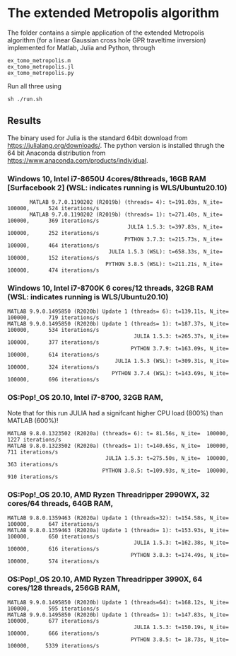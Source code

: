 # The extended Metropolis algorithm 

The folder contains a simple application of the extended Metropolis algorithm (for a linear Gaussian cross hole GPR traveltime inversion) implemented for Matlab, Julia and Python, through 
 
    ex_tomo_metropolis.m
    ex_tomo_metropolis.jl
    ex_tomo_metropolis.py
    
Run all three using  
    
    sh ./run.sh 

## Results

The binary used for Julia is the standard 64bit download from https://julialang.org/downloads/.
The python version is installed thrugh the 64 bit Anaconda distribution from https://www.anaconda.com/products/individual.


### Windows 10, Intel i7-8650U 4cores/8threads, 16GB RAM [Surfacebook 2] (WSL: indicates running is WLS/Ubuntu20.10)

           MATLAB 9.7.0.1190202 (R2019b) (threads= 4): t=191.03s, N_ite=  100000,      524 iterations/s
           MATLAB 9.7.0.1190202 (R2019b) (threads= 1): t=271.40s, N_ite=  100000,      369 iterations/s
                                          JULIA 1.5.3: t=397.83s, N_ite=  100000,      252 iterations/s
                                         PYTHON 3.7.3: t=215.73s, N_ite=  100000,      464 iterations/s
                                    JULIA 1.5.3 (WSL): t=658.33s, N_ite=  100000,      152 iterations/s
                                   PYTHON 3.8.5 (WSL): t=211.21s, N_ite=  100000,      474 iterations/s

### Windows 10, Intel i7-8700K 6 cores/12 threads, 32GB RAM (WSL: indicates running is WLS/Ubuntu20.10)

    MATLAB 9.9.0.1495850 (R2020b) Update 1 (threads= 6): t=139.11s, N_ite=  100000,      719 iterations/s
    MATLAB 9.9.0.1495850 (R2020b) Update 1 (threads= 1): t=187.37s, N_ite=  100000,      534 iterations/s
                                            JULIA 1.5.3: t=265.37s, N_ite=  100000,      377 iterations/s
                                           PYTHON 3.7.9: t=163.09s, N_ite=  100000,      614 iterations/s
                                      JULIA 1.5.3 (WSL): t=309.31s, N_ite=  100000,      324 iterations/s
                                     PYTHON 3.7.4 (WSL): t=143.69s, N_ite=  100000,      696 iterations/s

### OS:Pop\!_OS 20.10, Intel i7-8700, 32GB RAM, 

Note that for this run JULIA had a signifcant higher CPU load (800%) than MATLAB (600%)!

    MATLAB 9.8.0.1323502 (R2020a) (threads= 6): t= 81.56s, N_ite=  100000,     1227 iterations/s
    MATLAB 9.8.0.1323502 (R2020a) (threads= 1): t=140.65s, N_ite=  100000,      711 iterations/s
                                   JULIA 1.5.3: t=275.50s, N_ite=  100000,      363 iterations/s
                                  PYTHON 3.8.5: t=109.93s, N_ite=  100000,      910 iterations/s
              
### OS:Pop\!_OS 20.10, AMD Ryzen Threadripper 2990WX, 32 cores/64 threads, 64GB RAM, 

    MATLAB 9.8.0.1359463 (R2020a) Update 1 (threads=32): t=154.58s, N_ite=  100000,      647 iterations/s
    MATLAB 9.8.0.1359463 (R2020a) Update 1 (threads= 1): t=153.93s, N_ite=  100000,      650 iterations/s
                                            JULIA 1.5.3: t=162.38s, N_ite=  100000,      616 iterations/s
                                           PYTHON 3.8.3: t=174.49s, N_ite=  100000,      574 iterations/s

### OS:Pop\!_OS 20.10, AMD Ryzen Threadripper 3990X, 64 cores/128 threads, 256GB RAM, 
                     
    MATLAB 9.9.0.1495850 (R2020b) Update 1 (threads=64): t=168.12s, N_ite=  100000,      595 iterations/s
    MATLAB 9.9.0.1495850 (R2020b) Update 1 (threads= 1): t=147.83s, N_ite=  100000,      677 iterations/s
                                            JULIA 1.5.3: t=150.19s, N_ite=  100000,      666 iterations/s
                                           PYTHON 3.8.5: t= 18.73s, N_ite=  100000,     5339 iterations/s

